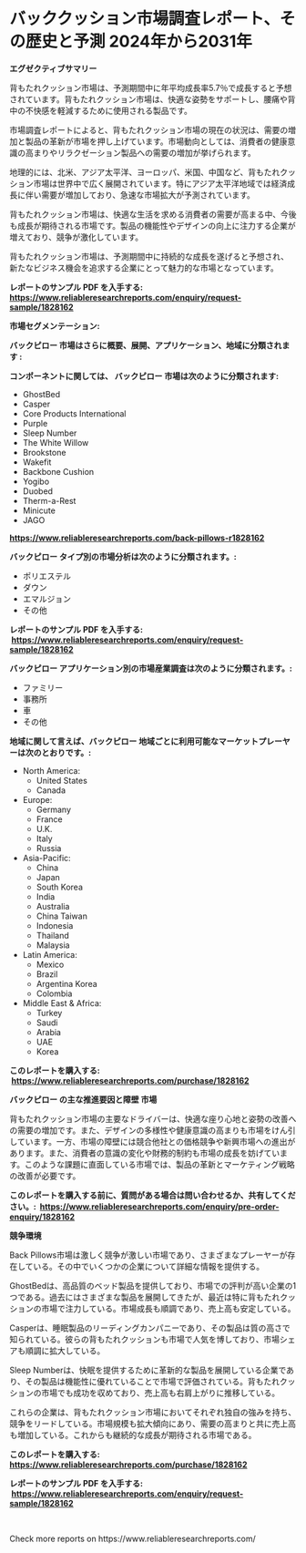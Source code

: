 <p><h1>バッククッション市場調査レポート、その歴史と予測 2024年から2031年</h1></p><p><strong>エグゼクティブサマリー</strong></p>
<p><p>背もたれクッション市場は、予測期間中に年平均成長率5.7％で成長すると予想されています。背もたれクッション市場は、快適な姿勢をサポートし、腰痛や背中の不快感を軽減するために使用される製品です。</p><p>市場調査レポートによると、背もたれクッション市場の現在の状況は、需要の増加と製品の革新が市場を押し上げています。市場動向としては、消費者の健康意識の高まりやリラクゼーション製品への需要の増加が挙げられます。</p><p>地理的には、北米、アジア太平洋、ヨーロッパ、米国、中国など、背もたれクッション市場は世界中で広く展開されています。特にアジア太平洋地域では経済成長に伴い需要が増加しており、急速な市場拡大が予測されています。</p><p>背もたれクッション市場は、快適な生活を求める消費者の需要が高まる中、今後も成長が期待される市場です。製品の機能性やデザインの向上に注力する企業が増えており、競争が激化しています。</p><p>背もたれクッション市場は、予測期間中に持続的な成長を遂げると予想され、新たなビジネス機会を追求する企業にとって魅力的な市場となっています。</p></p>
<p><strong>レポートのサンプル PDF を入手する: <a href="https://www.reliableresearchreports.com/enquiry/request-sample/1828162">https://www.reliableresearchreports.com/enquiry/request-sample/1828162</a></strong></p>
<p><strong>市場セグメンテーション:</strong></p>
<p><strong> バックピロー 市場はさらに概要、展開、アプリケーション、地域に分類されます :</strong></p>
<p><strong>コンポーネントに関しては、 バックピロー 市場は次のように分類されます: &nbsp;</strong></p>
<p><ul><li>GhostBed</li><li>Casper</li><li>Core Products International</li><li>Purple</li><li>Sleep Number</li><li>The White Willow</li><li>Brookstone</li><li>Wakefit</li><li>Backbone Cushion</li><li>Yogibo</li><li>Duobed</li><li>Therm-a-Rest</li><li>Minicute</li><li>JAGO</li></ul></p>
<p><strong><a href="https://www.reliableresearchreports.com/back-pillows-r1828162">https://www.reliableresearchreports.com/back-pillows-r1828162</a></strong></p>
<p><strong> バックピロー タイプ別の市場分析は次のように分類されます。:</strong></p>
<p><ul><li>ポリエステル</li><li>ダウン</li><li>エマルジョン</li><li>その他</li></ul></p>
<p><strong>レポートのサンプル PDF を入手する: &nbsp;<a href="https://www.reliableresearchreports.com/enquiry/request-sample/1828162">https://www.reliableresearchreports.com/enquiry/request-sample/1828162</a></strong></p>
<p><strong> バックピロー アプリケーション別の市場産業調査は次のように分類されます。:</strong></p>
<p><ul><li>ファミリー</li><li>事務所</li><li>車</li><li>その他</li></ul></p>
<p><strong>地域に関して言えば、バックピロー 地域ごとに利用可能なマーケットプレーヤーは次のとおりです。:</strong></p>
<p><ul>
    <li>
        North America:
        <ul>
            <li>United States</li>
            <li>Canada</li>
        </ul>
    </li>
    <li>
        Europe:
        <ul>
            <li>Germany</li>
            <li>France</li>
            <li>U.K.</li>
            <li>Italy</li>
            <li>Russia</li>
        </ul>
    </li>
    <li>
        Asia-Pacific:
        <ul>
            <li>China</li>
            <li>Japan</li>
            <li>South Korea</li>
            <li>India</li>
            <li>Australia</li>
            <li>China Taiwan</li>
            <li>Indonesia</li>
            <li>Thailand</li>
            <li>Malaysia</li>
        </ul>
    </li>
    <li>
        Latin America:
        <ul>
            <li>Mexico</li>
            <li>Brazil</li>
            <li>Argentina Korea</li>
            <li>Colombia</li>
        </ul>
    </li>
    <li>
        Middle East & Africa:
        <ul>
            <li>Turkey</li>
            <li>Saudi</li>
            <li>Arabia</li>
            <li>UAE</li>
            <li>Korea</li>
        </ul>
    </li>
    </ul></p>
<p><strong>このレポートを購入する: &nbsp;<a href="https://www.reliableresearchreports.com/purchase/1828162">https://www.reliableresearchreports.com/purchase/1828162</a></strong></p>
<p><strong>バックピロー の主な推進要因と障壁 市場</strong></p>
<p><p>背もたれクッション市場の主要なドライバーは、快適な座り心地と姿勢の改善への需要の増加です。また、デザインの多様性や健康意識の高まりも市場をけん引しています。一方、市場の障壁には競合他社との価格競争や新興市場への進出があります。また、消費者の意識の変化や財務的制約も市場の成長を妨げています。このような課題に直面している市場では、製品の革新とマーケティング戦略の改善が必要です。</p></p>
<p><strong>このレポートを購入する前に、質問がある場合は問い合わせるか、共有してください。:&nbsp; <a href="https://www.reliableresearchreports.com/enquiry/pre-order-enquiry/1828162">https://www.reliableresearchreports.com/enquiry/pre-order-enquiry/1828162</a></strong></p>
<p><strong>競争環境</strong></p>
<p><p>Back Pillows市場は激しく競争が激しい市場であり、さまざまなプレーヤーが存在している。その中でいくつかの企業について詳細な情報を提供する。</p><p>GhostBedは、高品質のベッド製品を提供しており、市場での評判が高い企業の1つである。過去にはさまざまな製品を展開してきたが、最近は特に背もたれクッションの市場で注力している。市場成長も順調であり、売上高も安定している。</p><p>Casperは、睡眠製品のリーディングカンパニーであり、その製品は質の高さで知られている。彼らの背もたれクッションも市場で人気を博しており、市場シェアも順調に拡大している。</p><p>Sleep Numberは、快眠を提供するために革新的な製品を展開している企業であり、その製品は機能性に優れていることで市場で評価されている。背もたれクッションの市場でも成功を収めており、売上高も右肩上がりに推移している。</p><p>これらの企業は、背もたれクッション市場においてそれぞれ独自の強みを持ち、競争をリードしている。市場規模も拡大傾向にあり、需要の高まりと共に売上高も増加している。これからも継続的な成長が期待される市場である。</p></p>
<p><strong>このレポートを購入する: &nbsp; <a href="https://www.reliableresearchreports.com/purchase/1828162">https://www.reliableresearchreports.com/purchase/1828162</a></strong></p>
<p><strong>レポートのサンプル PDF を入手する: &nbsp;<a href="https://www.reliableresearchreports.com/enquiry/request-sample/1828162">https://www.reliableresearchreports.com/enquiry/request-sample/1828162</a></strong><strong></strong></p>
<p>&nbsp;</p>
<p>Check more reports on https://www.reliableresearchreports.com/</p>